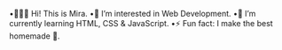 •👩🏻‍💻 Hi! This is Mira.
•👀 I’m interested in Web Development. 
•🌱 I’m currently learning HTML, CSS & JavaScript.
•⚡ Fun fact: I make the best homemade 🍔.


<!---
mira191/mira191 is a ✨ special ✨ repository because its `README.md` (this file) appears on your GitHub profile.
You can click the Preview link to take a look at your changes.
--->
